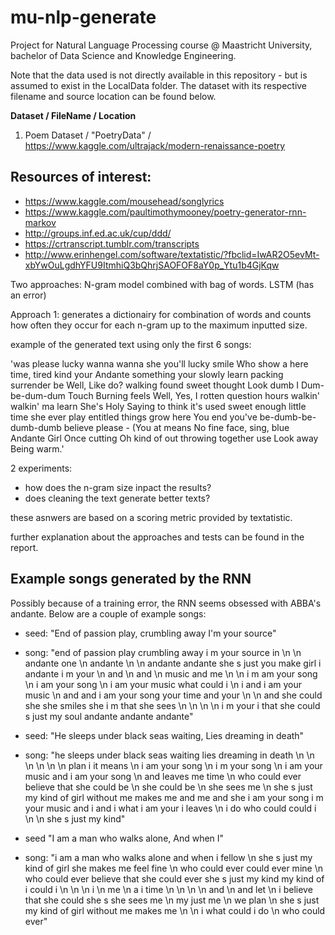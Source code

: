 # mu-nlp-generate
Project for Natural Language Processing course @ Maastricht University, bachelor of Data Science and Knowledge Engineering.

Note that the data used is not directly available in this repository - but is assumed to exist in the LocalData folder. The dataset with its respective filename and source location can be found below.

**Dataset / FileName / Location**
  
1. Poem Dataset / "PoetryData" / https://www.kaggle.com/ultrajack/modern-renaissance-poetry

## Resources of interest:
- https://www.kaggle.com/mousehead/songlyrics
- https://www.kaggle.com/paultimothymooney/poetry-generator-rnn-markov
- http://groups.inf.ed.ac.uk/cup/ddd/
- https://crtranscript.tumblr.com/transcripts
- http://www.erinhengel.com/software/textatistic/?fbclid=IwAR2O5evMt-xbYwOuLgdhYFU9ItmhiQ3bQhrjSAOFOF8aY0p_Ytu1b4GjKqw

Two approaches:
N-gram model combined with bag of words.
LSTM (has an error)

Approach 1:
generates a dictionairy for combination of words and counts how often they occur for each n-gram up to the maximum inputted size.

example of the generated text using only the first 6 songs:

'was please lucky wanna wanna she you'll lucky smile Who show a here time, tired kind your Andante something your slowly learn packing surrender be Well, Like do? walking found sweet thought Look dumb I Dum-be-dum-dum Touch Burning feels Well, Yes, I rotten question hours walkin' walkin' ma learn She's Holy Saying to think it's used sweet enough little time she ever play entitled things grow here You end you've be-dumb-be-dumb-dumb believe please - (You at means No fine face, sing, blue Andante Girl Once cutting Oh kind of out throwing together use Look away Being warm.'

2 experiments:
- how does the n-gram size inpact the results?
- does cleaning the text generate better texts?

these asnwers are based on a scoring metric provided by textatistic.

further explanation about the approaches and tests can be found in the report.

## Example songs generated by the RNN

Possibly because of a training error, the RNN seems obsessed with ABBA's andante.
Below are a couple of example songs:

- seed: "End of passion play, crumbling away I'm your source"
- song: "end of passion play crumbling away i m your source in \\n \\n andante one \\n andante \\n \\n andante andante she s just you make girl i andante i m your \\n and \\n and \\n music and me \\n \\n i m am your song \\n i am your song \\n i am your music what could i \\n i and i am your music \\n and and i am your song your time and your \\n \\n and she could she she smiles she i m that she sees \\n \\n \\n \\n i m your i that she could s just my soul andante andante andante"


- seed: "He sleeps under black seas waiting, Lies dreaming in death"
- song: "he sleeps under black seas waiting lies dreaming in death \\n \\n \\n \\n \\n \\n plan i it means \\n i am your song \\n i m your song \\n i am your music and i am your song \\n and leaves me time \\n who could ever believe that she could be \\n she could be \\n she sees me \\n she s just my kind of girl without me makes me and me and she i am your song i m your music and i and i what i am your i leaves \\n i do who could could i \\n \\n she s just my kind"


- seed "I am a man who walks alone, And when I"
- song: "i am a man who walks alone and when i fellow \\n she s just my kind of girl she makes me feel fine \\n who could ever could ever mine \\n who could ever believe that she could ever she s just my kind my kind of i could i \\n \\n \\n i \\n me \\n a i time \\n \\n \\n \\n and \\n and let \\n i believe that she could she s she sees me \\n my just me \\n we plan \\n she s just my kind of girl without me makes me \\n \\n i what could i do \\n who could ever"
